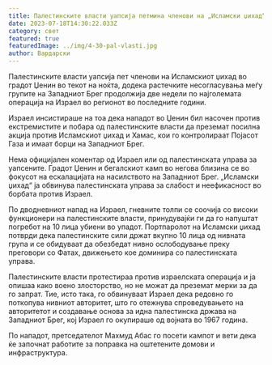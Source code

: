 ```yaml
---
title: Палестинските власти уапсија петмина членови на „Исламски џихад“
date: 2023-07-18T14:30:22.033Z
category: свет
featured: true
featuredImage: ../img/4-30-pal-vlasti.jpg
author: Вардарски
---
```

Палестинските власти уапсија пет членови на Исламскиот џихад во градот Џенин во текот на ноќта, додека растечките несогласувања меѓу групите на Западниот Брег продолжија две недели по најголемата операција на Израел во регионот во последните години.

Израел инсистираше на тоа дека нападот во Џенин бил насочен против екстремистите и побара од палестинските власти да преземат посилна акција против Исламскиот џихад и Хамас, кои го контролираат Појасот Газа и имаат борци на Западниот Брег.

Нема официјален коментар од Израел или од палестинската управа за уапсените. Градот Џенин и бегалскиот камп во негова близина се во фокусот на ескалацијата на насилството на Западниот Брег. „Исламски џихад“ ја обвинува палестинската управа за слабост и неефикасност во борбата против Израел.

По дводневниот напад на Израел, гневните толпи се соочија со високи функционери на палестинските власти, принудувајќи ги да го напуштат погребот на 10 лица убиени во упадот. Портпаролот на Исламски џихад потврди дека палестинските сили држат вкупно 10 лица од нивната група и се обидуваат да обезбедат нивно ослободување преку преговори со Фатах, движењето кое доминира со палестинската управа.

Палестинските власти протестираа против израелската операција и ја опишаа како воено злосторство, но не можат да преземат мерки за да го запрат. Тие, исто така, го обвинуваат Израел дека редовно го поткопува нивниот авторитет, што го отежнува спроведувањето на авторитетот и создавање основа за идна палестинска држава на Западниот Брег, кој Израел го окупираше од војната во 1967 година.

По нападот, претседателот Махмуд Абас го посети кампот и вети дека ќе започнат работите за поправка на оштетените домови и инфраструктура.